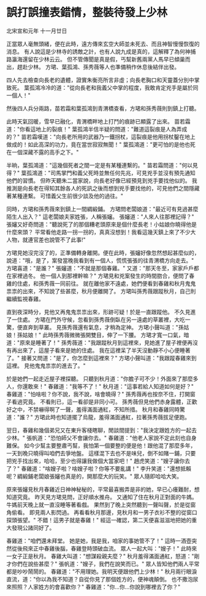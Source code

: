 # 誤打誤撞表錯情，整裝待發上少林

北宋宣和元年 十一月廿日

正當眾人毫無頭緒，便在此時，遠方傳來玄空大師並未死去、而且神智慢慢恢復的消息。 有人說這是少林寺的誘敵之計，也有人說九成是真的，這解釋了為何神捕路瀛海還留在少林云云。 但不管傳聞是真是假，丐幫新舊兩黨人馬早已傾巢而出，趕赴少林。 方珺、葉孤鴻、孫秀薇等人也準備稍作休息後結伴出發。

四人先去檢查向長老的遺體，證實朱衡亮所言非虛；向長老胸口和天靈蓋分別中掌致死。 葉孤鴻冷冷的道："從向長老和我義父中掌的程度，我敢肯定兇手是屬於同一個人！"

然後四人兵分兩路，苗若霜和葉孤鴻到青渭橋查看，方珺和孫秀薇則到鎮上打聽。

此時天氣回暖，雪早已融化，青渭橋畔地上打鬥的痕跡已顯露了出來。 苗若霜道："你看這地上的裂痕！" 葉孤鴻半信半疑的問道："難道這裂痕是人為弄成的？" 苗若霜嘆道："向長老所用的武器乃一鐵拐杖，這裂痕是他用拐杖鑿在地上做成的！如此高深的功力，竟在當世寂寂無聞！" 葉孤鴻道："更可怕的是他也死在一個深藏不露的高手之下。"

半晌，葉孤鴻道："這幾個死者之間一定是有某種連繫的。" 苗若霜問道："何以見得？" 葉孤鴻道："司馬掌門和義父死時並無任何先兆，可見兇手並沒有預先通知他們的習慣。 但昨天聽朱二當家說，向長老好像已經預見到兇手要找他似的。 我推測是向長老在得知其餘各人的死訊之後而想到兇手要找他的，可見他們之間隱藏著某種連繫。 可惜義父生前很少談及他的過往。"

同時，方珺和孫秀薇來到鎮上一間綢緞鋪。 方珺問老闆娘道："最近可有見過甚麼陌生人出入？" 這老闆娘夫家姓張，人稱張嬸。 張嬸道："人來人往那裡記得？" 張嬸又好奇問道："聽說死了的那個糟老頭原來是個什麼長老！小姑娘你曉得他是什麼來頭？ 平常看他走路一拐一拐的，真真沒想到！我看這幾天鎮上來了不少大人物，就連官差也說管不了此事!"

方珺見她沒完沒了的，正準備轉身離開。便在此時，張嬸好像忽然想起甚麼似的， 說道："哦，是了，案發當晚我看到有一個人，慌慌張張的往青渭橋方向走去。" 方珺喜道："是誰？" 張嬸道："不就是那個春雞。" 又道："那天冬至，家家戶戶都在家裡過冬。 他一個人到那裡幹嘛？" 方珺見和兇案發生的時間脗合，便問了春雞的住處，和孫秀薇一同前往。 就在離他家不遠處，她們便看到春雞和秋月鬼鬼祟祟的出來，不知說了些甚麼，秋月便離開了。 方珺叫孫秀薇跟蹤秋月，自己則繼續監視春雞。

直到夜深時分，見他又再鬼鬼祟祟出來，形跡可疑！於是一直跟蹤他。 不久見進了一住處。 方珺在門外守候，忽看到孫秀薇倒臥在另一遠處的草叢裡，大吃一驚，便直奔到草叢。 見孫秀薇還有氣息，才稍為定神。 方珺小聲叫道："孫姑娘！孫姑娘！" 此時孫秀薇微微張開雙目，伸了一下腰。 方珺才寬一口氣，暗道："原來是睡著了！" 孫秀薇道："我跟蹤秋月到這裡來，見她進了屋子裡便再沒有再出來了，這屋子看來是她的住處。 我在這裡呆了半天沒動靜不小心便睡著了。" 接著又問道："是了，你怎麼到這裡來？" 方珺小聲叫道："我跟蹤春雞來到這裡。 見他鬼鬼祟祟的進去了。"

於是她們一起走近屋子裡探聽。 只聽到秋月道："你膽子可不少！外面來了那麼多人，你還敢來！" 春雞道："我等不了！" 秋月道："這事若給人知道如何是好？" 春雞道："怕啥啦？你不說，我不說，啥會曉得？" 孫秀薇再也按奈不住，打開窗子看過究竟。 不看則已，這一看卻是非同小可。 孫秀薇但見他們赤身露體，正歡好之中，不禁嚇得啊了一聲，羞得滿面通紅，不知所措。 秋月和春雞同時驚道："誰？" 方珺此時也知道擺了烏龍，羞得滿面通紅，拉著孫秀薇拔足便跑。

翌日，春雞和幾個弟兄又在東升客棧瞎聊，閒談間提到："我決定跟姓方的一起去少林。" 張帆道："恐怕師父不會讓你去。" 春雞道："他老人家說不定此刻也自身難保。 如今少幫主要整肅丐幫，我怕第一個要整的便是他！跟他混了那麼多年，一天到晚只曉得叫咱們去爭地盤。 這樣混下去也不是味兒，倒不如賭一鋪，只要把兇手找出來，哈哈，至少也得讓我做個大當家吧！" 趙虎笑道："嫂子讓你去了？" 春雞道："啥嫂子啦？啥嫂子啦？你等不要亂講！" 李升笑道："還想抵賴呢？綢緞鋪老闆娘張嬸也真是的，開那麼大的玩笑。" 眾人隨即哈哈大笑。

原來張嬸見秋月春雞近日神神秘秘的，平常最喜搬弄是非的她，早已心癢難耐，想知道究竟。 昨天見方珺見問，正好順水推舟。 又通知了住在秋月正對面的牛媽。 牛媽前天晚上就一直沒睡等著看戲。 果然到了晚上突然聽到一聲叫聲，於是從窗角偷看。 即見兩人影閃過。 再看看秋月那邊，見秋月和一男子衣衫不整的從窗口探頭張望。" 不錯！這男子就是春雞！" 經這一確認，第二天便喜滋滋地把她的重大發現公諸同好了。

春雞道："咱們還未拜堂。 她是她，我是我，咱家的事她管不了！" 這時一酒壺突然從後飛來正中春雞後腦，春雞登時頭破血流。 眾人一起大叫："嫂子！" 此時來一女子正是秋月。 春雞大叫道："想謀殺親夫麼？" 秋月羞得滿面通紅，怒道："剛才你們在說些甚麼？" 張帆道："嫂子，我們在說笑而已。" 眾人皆知他們兩人平常都是吵吵鬧鬧的。 春雞道："不用理她。我明天便跟他們上少林！" 秋月兩行眼淚直流，道："你以為我不知道？自從你見了那個姓方的，便神魂顛倒。 也不撒泡尿來照照？人家姓方的會喜歡你？" 春雞道："你...你...你說到哪裡去了你？"
